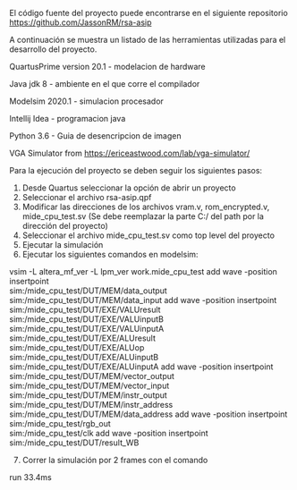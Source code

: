 El código fuente del proyecto puede encontrarse en el siguiente repositorio https://github.com/JassonRM/rsa-asip

A continuación se muestra un listado de las herramientas utilizadas para el desarrollo del proyecto.

QuartusPrime version 20.1 - modelacion de hardware

Java jdk 8 - ambiente en el que corre el compilador

Modelsim 2020.1 - simulacion procesador

Intellij Idea - programacion java

Python 3.6 - Guia de desencripcion de imagen

VGA Simulator from https://ericeastwood.com/lab/vga-simulator/

Para la ejecución del proyecto se deben seguir los siguientes pasos:
1. Desde Quartus seleccionar la opción de abrir un proyecto
2. Seleccionar el archivo rsa-asip.qpf
3. Modificar las direcciones de los archivos vram.v, rom_encrypted.v, mide_cpu_test.sv
(Se debe reemplazar la parte C:/ del path por la dirección del proyecto)
4. Seleccionar el archivo mide_cpu_test.sv como top level del proyecto
5. Ejecutar la simulación
6. Ejecutar los siguientes comandos en modelsim:

vsim -L altera_mf_ver -L lpm_ver  work.mide_cpu_test
add wave -position insertpoint  \
sim:/mide_cpu_test/DUT/MEM/data_output \
sim:/mide_cpu_test/DUT/MEM/data_input
add wave -position insertpoint  \
sim:/mide_cpu_test/DUT/EXE/VALUresult \
sim:/mide_cpu_test/DUT/EXE/VALUinputB \
sim:/mide_cpu_test/DUT/EXE/VALUinputA \
sim:/mide_cpu_test/DUT/EXE/ALUresult \
sim:/mide_cpu_test/DUT/EXE/ALUop \
sim:/mide_cpu_test/DUT/EXE/ALUinputB \
sim:/mide_cpu_test/DUT/EXE/ALUinputA
add wave -position insertpoint  \
sim:/mide_cpu_test/DUT/MEM/vector_output \
sim:/mide_cpu_test/DUT/MEM/vector_input \
sim:/mide_cpu_test/DUT/MEM/instr_output \
sim:/mide_cpu_test/DUT/MEM/instr_address \
sim:/mide_cpu_test/DUT/MEM/data_address
add wave -position insertpoint  \
sim:/mide_cpu_test/rgb_out \
sim:/mide_cpu_test/clk
add wave -position insertpoint  \
sim:/mide_cpu_test/DUT/result_WB

7. Correr la simulación por 2 frames con el comando

run 33.4ms
